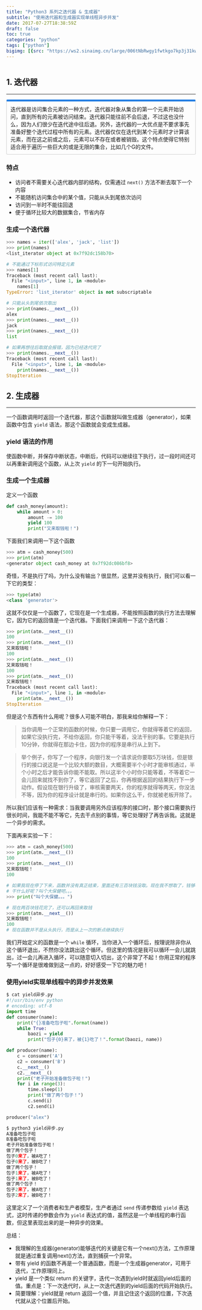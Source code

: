 ```yaml
---
title: "Python3 系列之迭代器 & 生成器"
subtitle: "使用迭代器和生成器实现单线程异步并发"
date: 2017-07-27T18:38:59Z
draft: false
toc: true
categories: "python"
tags: ["python"]
bigimg: [{src: "https://ws2.sinaimg.cn/large/006tNbRwgy1fwtkgo7kp3j31kw0d0750.jpg"}]
---
```


<!--more-->
<iframe frameborder="no" border="0" marginwidth="0" marginheight="0" width=0 height=0 src="https://default-1252251317.cos.ap-shanghai.myqcloud.com/star-sky.mp3?rel=0&amp;autoplay=1"></iframe>

## 1. 迭代器
------

<p markdown="1" style="display: block;padding: 10px;margin: 10px 0;border: 1px solid #ccc;border-top-width: 5px;border-radius: 3px;border-top-color: #2780e3;">
迭代器是访问集合元素的一种方式，迭代器对象从集合的第一个元素开始访问，直到所有的元素被访问结束。迭代器只能往前不会后退，不过这也没什么，因为人们很少在迭代途中往后退。另外，迭代器的一大优点是不要求事先准备好整个迭代过程中所有的元素。迭代器仅仅在迭代到某个元素时才计算该元素，而在这之前或之后，元素可以不存在或者被销毁。这个特点使得它特别适合用于遍历一些巨大的或是无限的集合，比如几个G的文件。
</p>

### 特点

- 访问者不需要关心迭代器内部的结构，仅需通过 `next()` 方法不断去取下一个内容
- 不能随机访问集合中的某个值，只能从头到尾依次访问
- 访问到一半时不能往回退
- 便于循环比较大的数据集合，节省内存

### 生成一个迭代器

```python
>>> names = iter(['alex', 'jack', 'list'])
>>> print(names)
<list_iterator object at 0x7f92dc158b70>

# 不能通过下标形式访问特定元素
>>> names[1]
Traceback (most recent call last):
  File "<input>", line 1, in <module>
    names[1]
TypeError: 'list_iterator' object is not subscriptable

# 只能从头到尾依次取出
>>> print(names.__next__())
alex
>>> print(names.__next__())
jack
>>> print(names.__next__())
list

# 如果再想往后取就会报错，因为已经迭代完了
>>> print(names.__next__())
Traceback (most recent call last):
  File "<input>", line 1, in <module>
    print(names.__next__())
StopIteration
```

## 2. 生成器
------

一个函数调用时返回一个迭代器，那这个函数就叫做生成器（generator），如果函数中包含 `yield` 语法，那这个函数就会变成生成器。

### yield 语法的作用
使函数中断，并保存中断状态，中断后，代码可以继续往下执行，过一段时间还可以再重新调用这个函数，从上次 `yield` 的下一句开始执行。

### 生成一个生成器

定义一个函数
```python
def cash_money(amount):
    while amount > 0:
        amount -= 100
        yield 100
        print("又来取钱啦！")
```

下面我们来调用一下这个函数
 
```python
>>> atm = cash_money(500)
>>> print(atm)
<generator object cash_money at 0x7f92dc086bf8>
```

奇怪，不是执行了吗，为什么没有输出？很显然，这里并没有执行，我们可以看一下它的类型：

```python
>>> type(atm)
<class 'generator'>
```

这就不仅仅是一个函数了，它现在是一个生成器，不能按照函数的执行方法去理解它，因为它的返回值是一个迭代器。下面我们来调用一下这个迭代器：

```python
>>> print(atm.__next__())
100
>>> print(atm.__next__())
又来取钱啦！
100
>>> print(atm.__next__())
又来取钱啦！
100
>>> print(atm.__next__())
又来取钱啦！
Traceback (most recent call last):
  File "<input>", line 1, in <module>
    print(atm.__next__())
StopIteration
```

但是这个东西有什么用呢？很多人可能不明白，那我来给你解释一下：

> 当你调用一个正常的函数的时候，你只要一调用它，你就得等着它的返回，如果它没执行完，不给你返回，你只能干等着，没法干别的事。它要是执行10分钟，你就得在那边卡住，因为你的程序是串行从上到下。

> 举个例子，你写了一个程序，向银行发一个请求说你要取5万块钱，但是银行的接口说这是一个比较大额的数目，大概需要半个小时才能审核通过，半个小时之后才能告诉你能不能取。所以这半个小时你只能等着，不等着它一会儿回来就找不到你了，等它返回了之后，你再根据返回的结果执行下一步动作。假设现在银行升级了，审核需要两天，你的程序就得等两天，你没法不等，因为你的程序设计就是串行的。如果你这么干，你就被老板开除了。

所以我们应该有一种需求：当我要调用另外应该程序的接口时，那个接口需要执行很长时间，我能不能不等它，先去干点别的事情，等它处理好了再告诉我。这就是一个异步的需求。

下面再来实验一下：

```python
>>> atm = cash_money(500)
>>> print(atm.__next__())
100
>>> print(atm.__next__())
又来取钱啦！
100

# 如果我现在停了下来，函数并没有真正结束，里面还有三百块钱没取。现在我不想取了，钱够花了，我想先去干点别的事情，一会儿回来再取
# 干什么好呢？叫个大保健吧。。。
>>> print("叫个大保健。。。")

# 现在两百块钱花完了，还可以再回来取钱
>>> print(atm.__next__())
又来取钱啦！
100
# 现在函数并不是从头执行，而是从上一次的断点继续执行
```

我们开始定义的函数是一个 `while` 循环，当你进入一个循环后，按理说除非你从这个循环退出，不然你没法跳出这个循环。但这里的情况是我可以循环一会儿就跳出，过一会儿再进入循环，可以随意切入切出，这个非常了不起！你用正常的程序写一个循环是很难做到这一点的，好好感受一下它的魅力吧！


### 使用yield实现单线程中的异步并发效果

```python
$ cat yield异步.py
#!/usr/bin/env python
# encoding: utf-8
import time
def consumer(name):
    print("{}准备吃包子啦".format(name))
    while True:
        baozi = yield
        print("包子{0}来了，被{1}吃了！".format(baozi, name))

def producer(name):
    c = consumer('A')
    c2 = consumer('B')
    c.__next__()
    c2.__next__()
    print("老子开始准备做包子啦！")
    for i in range(3):
        time.sleep(1)
        print("做了两个包子！")
        c.send(i)
        c2.send(i)

producer("alex")

$ python3 yield异步.py
A准备吃包子啦
B准备吃包子啦
老子开始准备做包子啦！
做了两个包子！
包子0来了，被A吃了！
包子0来了，被B吃了！
做了两个包子！
包子1来了，被A吃了！
包子1来了，被B吃了！
做了两个包子！
包子2来了，被A吃了！
包子2来了，被B吃了！
```

这里定义了一个消费者和生产者模型，生产者通过 `send` 传递参数给 `yield` 表达式，这时传递的参数会作为 `yield` 表达式的值，虽然这是一个单线程的串行函数，但这里表现出来的是一种异步的效果。

总结：

- 我理解的生成器(generator)能够迭代的关键是它有一个next()方法，工作原理就是通过重复调用next()方法，直到捕获一个异常。
- 带有 yield 的函数不再是一个普通函数，而是一个生成器generator，可用于迭代，工作原理同上。
- yield 是一个类似 return 的关键字，迭代一次遇到yield时就返回yield后面的值。重点是：下一次迭代时，从上一次迭代遇到的yield后面的代码开始执行。
- 简要理解：yield就是 return 返回一个值，并且记住这个返回的位置，下次迭代就从这个位置后开始。
